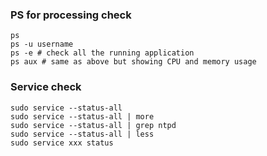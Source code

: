 

### PS for processing check
```
ps
ps -u username
ps -e # check all the running application
ps aux # same as above but showing CPU and memory usage
```


### Service check

```
sudo service --status-all
sudo service --status-all | more
sudo service --status-all | grep ntpd
sudo service --status-all | less
sudo service xxx status

```
